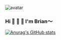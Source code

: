 ![avatar](https://raw.githubusercontent.com/TributePaulWalker/PaulWalker/main/PaulWalker.JPG)
### Hi 👋 👋 👋 I'm Brian～
[![Anurag's GitHub stats](https://github-readme-stats.vercel.app/api?username=TributePaulWalker&show_icons=true)](https://github.com/TributePaulWalker)


